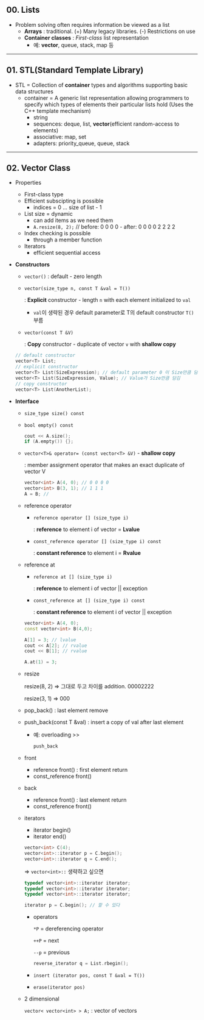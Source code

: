 ## 00. Lists

- Problem solving often requires information be viewed as a list
  - **Arrays** : traditional. (+) Many legacy libraries. (-) Restrictions on use
  - **Container classes** : *First-class* list representation
    - 예: **vector**, queue, stack, map 등

---

## 01. STL(Standard Template Library)

- STL = Collection of **container** types and algorithms supporting basic data structures
  - container = A generic list representation allowing programmers to specify which types of elements their particular lists hold (Uses the C++ template mechanism)
    - string
    - sequences: deque, list, **vector**(efficient random-access to elements)
    - associative: map, set
    - adapters: priority_queue, queue, stack

---

## 02. Vector Class

- Properties

  - First-class type
  - Efficient subscipting is possible
    - indices = 0 … size of list - 1
  - List size = dynamic
    - can add items as we need them
    - `A.resize(8, 2);` // before: 0 0 0 0 - after: 0 0 0 0 2 2 2 2
  - Index checking is possible
    - through a member function
  - Iterators
    - efficient sequential access

- **Constructors**

  - `vector()` : default - zero length

  - `vector(size_type n, const T &val = T())`

    : **Explicit** constructor - length `n` with each element initialized to `val`

    - `val`이 생략된 경우 default parameter로 T의 default constructor `T()` 부름

  - `vector(const T &V)`

    : **Copy** constructor - duplicate of vector `v` with **shallow copy**

  ```c++
  // default constructor
  vector<T> List;
  // explicit constructor
  vector<T> List(SizeExpression); // default parameter 0 이 Size만큼 담김
  vector<T> List(SizeExpression, Value); // Value가 Size만큼 담김
  // copy constructor
  vector<T> List(AnotherList);
  ```

- **Interface**

  - `size_type size() const` 

  - `bool empty() const` 

    ```c++
    cout << A.size();
    if (A.empty()) {};
    ```

  - `vector<T>& operator= (const vector<T> &V)` - **shallow copy**

    : member assignment operator that makes an exact duplicate of vector V

    ```c++
    vector<int> A(4, 0); // 0 0 0 0
    vector<int> B(3, 1); // 1 1 1
    A = B; //
    ```

  - reference operator

    - `reference operator [] (size_type i)` 

      : **reference** to element i of vector = **Lvalue**

    - `const_reference operator [] (size_type i) const` 

      : **constant reference** to element i = **Rvalue**

  - reference at

    - `reference at [] (size_type i)` 

      : **reference** to element i of vector || exception

    - `const_reference at [] (size_type i) const` 

      : **constant reference** to element i of vector || exception

    ```c++
    vector<int> A(4, 0);
    const vector<int> B(4,0);
    
    A[1] = 3; // lvalue
    cout << A[2]; // rvalue
    cout << B[1]; // rvalue
    
    A.at(1) = 3;
    ```

  - resize

    resize(8, 2) => 그대로 두고 차이를 addition. 00002222

    resize(3, 1) => 000

  - pop_back() : last element remove

  - push_back(const T &val) : insert a copy of val after last element

    - 예: overloading >>

      ```c++
      push_back
      ```

  - front

    - reference front() : first element return
    - const_reference front()

  - back

    - reference front() : last element return
    - const_reference front()

  - iterators

    - iterator begin()
    - iterator end()

    ```c++
    vector<int> C(4);
    vector<int>::iterator p = C.begin();
    vector<int>::iterator q = C.end();
    ```

    => `vector<int>::` 생략하고 싶으면

    ```c++
    typedef vector<int>::iterator iterator;
    typedef vector<int>::iterator iterator;
    typedef vector<int>::iterator iterator;
    
    iterator p = C.begin(); // 할 수 있다
    ```

    - operators

      `*P` = dereferencing operator 

      `++P` = next

      `--p` = previous

      ```c++
      reverse_iterator q = List.rbegin();
      ```

    - `insert (iterator pos, const T &val = T())`

    - `erase(iterator pos)`

  - 2 dimensional

    `vector< vector<int> > A;` : vector of vectors